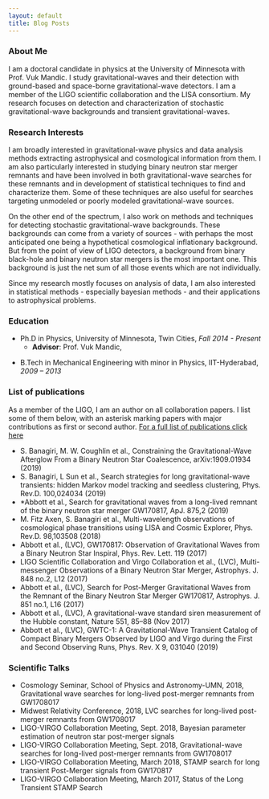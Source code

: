 ```yaml
---
layout: default
title: Blog Posts
---
```




### __About Me__

I am a doctoral candidate in physics at the University of Minnesota with Prof. Vuk Mandic. I study
gravitational-waves and their detection with ground-based and space-borne gravitational-wave detectors.
I am a member of the LIGO scientific collaboration and the LISA consortium. My research focuses on 
detection and characterization of stochastic gravitational-wave backgrounds and transient gravitational-waves.  

  
### __Research Interests__

I am broadly interested in gravitational-wave physics and data analysis methods extracting astrophysical and
cosmological information from them. I am also particularly interested in studying binary neutron star merger
remnants and have been involved in both gravitational-wave searches for these remnants and in development of
statistical techniques to find and characterize them. Some of these techniques are also useful for searches
targeting unmodeled or poorly modeled gravitational-wave sources. 

On the other end of the spectrum, I also work on methods and techniques for detecting stochastic gravitational-wave
backgrounds. These backgrounds can come from a variety of sources - with perhaps the most anticipated one being a 
hypothetical cosmological inflationary background. But from the point of view of LIGO detectors, a background from
binary black-hole and binary neutron star mergers is the most important one. This background is just the net sum of
all those events which are not individually. 

Since my research mostly focuses on analysis of data, I am also interested in statistical methods - especially bayesian
methods - and their applications to astrophysical problems. 


### __Education__
* Ph.D in Physics, University of Minnesota, Twin Cities, *Fall 2014 - Present*
    - __Advisor__: Prof. Vuk Mandic,

- B.Tech in Mechanical Engineering with minor in Physics, IIT-Hyderabad, *2009 – 2013* 


### __List of publications__

As a member of the LIGO, I am an author on all collaboration papers. I list some of them below, with an asterisk marking papers with
major contributions as first or second author. [For a full list of publications click here](https://ui.adsabs.harvard.edu/search/p_=0&q=%20author%3A%22sharan%20banagiri%22&sort=date%20desc%2C%20bibcode%20desc)

- S. Banagiri, M. W. Coughlin et al., Constraining the Gravitational-Wave Afterglow From a Binary
Neutron Star Coalescence, arXiv:1909.01934 (2019)
- S. Banagiri, L Sun et al., Search strategies for long gravitational-wave transients: hidden Markov
model tracking and seedless clustering, Phys. Rev.D. 100,024034 (2019)
- *Abbott et al., Search for gravitational waves from a long-lived remnant of the binary neutron star
merger GW170817, ApJ. 875,2 (2019)
- M. Fitz Axen, S. Banagiri et al., Multi-wavelength observations of cosmological phase transitions using
LISA and Cosmic Explorer, Phys. Rev.D. 98,103508 (2018)
- Abbott et al., (LVC), GW170817: Observation of Gravitational Waves from a Binary Neutron Star Inspiral,
  Phys. Rev. Lett. 119 (2017)
- LIGO Scientific Collaboration and Virgo Collaboration et al., (LVC), Multi-messenger Observations of a
   Binary Neutron Star Merger, Astrophys. J. 848 no.2, L12 (2017)
- Abbott et al., (LVC), Search for Post-Merger Gravitational Waves from the Remnant of the Binary Neutron
  Star Merger GW170817, Astrophys. J. 851 no.1, L16 (2017)
- Abbott et al., (LVC), A gravitational-wave standard siren measurement of the Hubble constant, Nature 551,
   85–88 (Nov 2017) 
- Abbott et al., (LVC), GWTC-1: A Gravitational-Wave Transient Catalog of Compact Binary Mergers Observed by LIGO and Virgo during
the First and Second Observing Runs, Phys. Rev. X 9, 031040 (2019)

### __Scientific Talks__


- Cosmology Seminar, School of Physics and Astronomy-UMN, 2018, Gravitational wave searches for long-lived post-merger remnants from GW1708017
- Midwest Relativity Conference, 2018, LVC searches for long-lived post-merger remnants from GW1708017
- LIGO-VIRGO Collaboration Meeting, Sept. 2018, Bayesian parameter estimation of neutron star post-merger signals
- LIGO-VIRGO Collaboration Meeting, Sept. 2018, Gravitational-wave searches for long-lived post-merger remnants from GW1708017
- LIGO-VIRGO Collaboration Meeting, March 2018, STAMP search for long transient Post-Merger signals from GW170817
- LIGO-VIRGO Collaboration Meeting, March 2017, Status of the Long Transient STAMP Search
